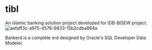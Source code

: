# tibl
An islamic banking solution project developed for IDB-BISEW project.
![aefaff3c-a975-4576-9833-15b2cdba864a](https://user-images.githubusercontent.com/39001823/208647969-b00f40c4-0198-43df-bd10-e846390b4af9.png)

Bankerd is a complete erd designed by Oracle's SQL Developer Data Modeler.
